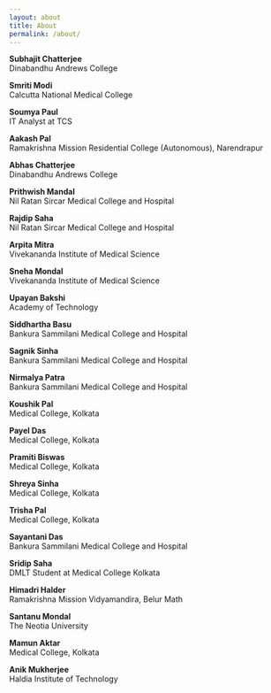 ```yaml
---
layout: about
title: About
permalink: /about/
--- 
```

**Subhajit Chatterjee**  
Dinabandhu Andrews College   

**Smriti Modi**   
Calcutta National Medical College   

**Soumya Paul**   
IT Analyst at TCS  

**Aakash Pal**   
Ramakrishna Mission Residential College (Autonomous), Narendrapur   

**Abhas Chatterjee**   
Dinabandhu Andrews College   

**Prithwish Mandal**  
Nil Ratan Sircar Medical College and Hospital   

**Rajdip Saha**  
Nil Ratan Sircar Medical College and Hospital  

**Arpita Mitra**   
Vivekananda Institute of Medical Science    

**Sneha Mondal**   
Vivekananda Institute of Medical Science  

**Upayan Bakshi**  
Academy of Technology

**Siddhartha Basu**  
Bankura Sammilani Medical College and Hospital

**Sagnik Sinha**   
Bankura Sammilani Medical College and Hospital

**Nirmalya Patra**  
Bankura Sammilani Medical College and Hospital

**Koushik Pal**  
Medical College, Kolkata   

**Payel Das**  
Medical College, Kolkata

**Pramiti Biswas**  
Medical College, Kolkata

**Shreya Sinha**  
Medical College, Kolkata

**Trisha Pal**  
Medical College, Kolkata

**Sayantani Das**  
Bankura Sammilani Medical College and Hospital  

**Sridip Saha**  
DMLT Student at Medical College Kolkata  

**Himadri Halder**  
Ramakrishna Mission Vidyamandira, Belur Math

**Santanu Mondal**   
The Neotia University    

**Mamun Aktar**   
Medical College, Kolkata 

**Anik Mukherjee**   
Haldia Institute of Technology   